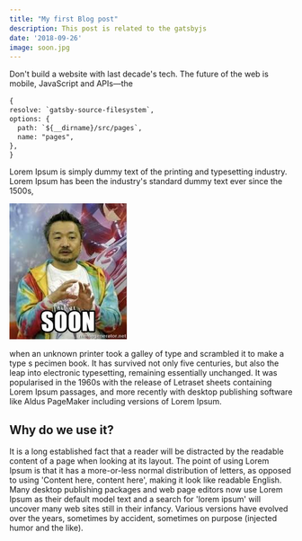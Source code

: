 ```yaml
---
title: "My first Blog post"
description: This post is related to the gatsbyjs
date: '2018-09-26'
image: soon.jpg
---
```


Don't build a website with last decade's tech. The future of the web is mobile,
 JavaScript and APIs—the
 
    {
    resolve: `gatsby-source-filesystem`,
    options: {
      path: `${__dirname}/src/pages`,
      name: "pages",
    },
    }

Lorem Ipsum is simply dummy text of the printing and typesetting industry.
Lorem Ipsum has been the industry's standard dummy text ever since the 1500s,

  ![soon](soon.jpg)

when an unknown printer took a galley of type and scrambled it to make a type s
pecimen book. It has survived not only five centuries, but also the leap into
electronic typesetting, remaining essentially unchanged. It was popularised in
the 1960s with the release of Letraset sheets containing Lorem Ipsum passages,
and more recently with desktop publishing software like Aldus PageMaker including
versions of Lorem Ipsum.
## Why do we use it?
It is a long established fact that a reader will be distracted by the readable
content of a page when looking at its layout. The point of using Lorem Ipsum
is that it has a more-or-less normal distribution of letters, as opposed to using
'Content here, content here', making it look like readable English.
Many desktop publishing packages and web page editors now use Lorem
Ipsum as their default model text and a search for 'lorem ipsum' will
uncover many web sites still in their infancy. Various versions have evolved
over the years, sometimes by accident, sometimes on purpose
(injected humor and the like).

